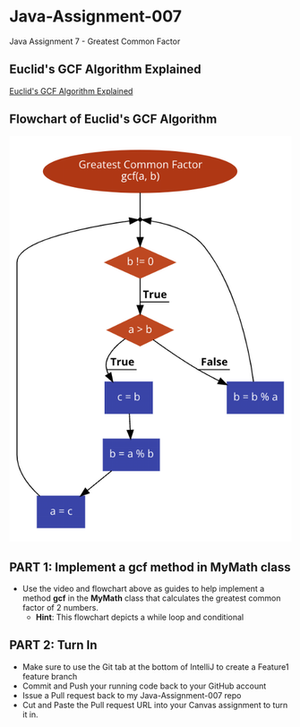 # Java-Assignment-007

Java Assignment 7 - Greatest Common Factor

## Euclid's GCF Algorithm Explained

[Euclid's GCF Algorithm Explained](https://redwoods.us-west-2.instructuremedia.com/embed/a9ac7a12-f15a-41e3-a1ec-fbe21bcc3ab6)

## Flowchart of Euclid's GCF Algorithm

![Flowchart for GCF method](images/GCF_Flowchart.png)

## PART 1: Implement a gcf method in MyMath class
* Use the video and flowchart above as guides to help implement a method **gcf** in the **MyMath** class that calculates the greatest common factor of 2 numbers.
    * **Hint**: This flowchart depicts a while loop and conditional

## PART 2: Turn In

* Make sure to use the Git tab at the bottom of IntelliJ to create a Feature1 feature branch
* Commit and Push your running code back to your GitHub account
* Issue a Pull request back to my Java-Assignment-007 repo
* Cut and Paste the Pull request URL into your Canvas assignment to turn it in.
